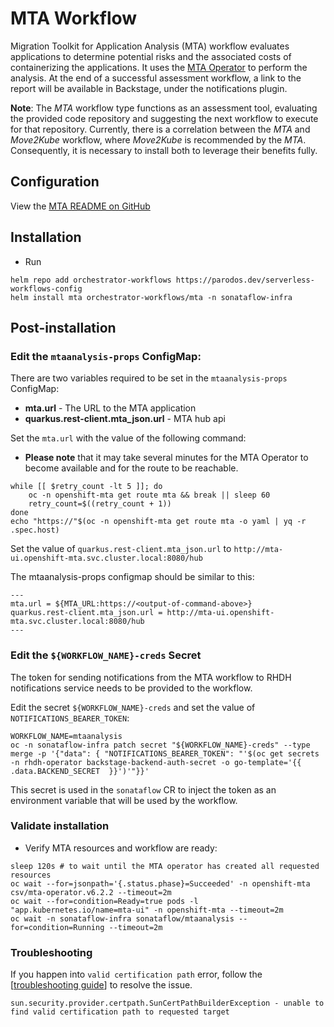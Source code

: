 # MTA Workflow

Migration Toolkit for Application Analysis (MTA) workflow evaluates applications to determine potential risks and the associated costs of containerizing the applications. It uses the [MTA Operator](https://access.redhat.com/documentation/en-us/migration_toolkit_for_applications/6.2/html/introduction_to_the_migration_toolkit_for_applications/index) to perform the analysis.
At the end of a successful assessment workflow, a link to the report will be available in Backstage, under the notifications plugin.

**Note**: The *MTA* workflow type functions as an assessment tool, evaluating the provided code repository and suggesting the next workflow to execute for that repository. Currently, there is a correlation between the *MTA* and *Move2Kube* workflow, where *Move2Kube* is recommended by the *MTA*. Consequently, it is necessary to install both to leverage their benefits fully.

## Configuration
View the [MTA README on GitHub](https://github.com/parodos-dev/serverless-workflows-config/blob/main/charts/mta/README.md)

## Installation
- Run 
```console
helm repo add orchestrator-workflows https://parodos.dev/serverless-workflows-config
helm install mta orchestrator-workflows/mta -n sonataflow-infra
```

## Post-installation
### Edit the `mtaanalysis-props` ConfigMap:

There are two variables required to be set in the `mtaanalysis-props` ConfigMap:
* **mta.url** - The URL to the MTA application
* **quarkus.rest-client.mta_json.url** - MTA hub api

Set the `mta.url` with the value of the following command:
- **Please note** that it may take several minutes for the MTA Operator to become available and for the route to be reachable.
```console
while [[ $retry_count -lt 5 ]]; do
    oc -n openshift-mta get route mta && break || sleep 60
    retry_count=$((retry_count + 1))
done
echo "https://"$(oc -n openshift-mta get route mta -o yaml | yq -r .spec.host)
```
Set the value of `quarkus.rest-client.mta_json.url` to `http://mta-ui.openshift-mta.svc.cluster.local:8080/hub`

The mtaanalysis-props configmap should be similar to this:
```console
---
mta.url = ${MTA_URL:https://<output-of-command-above>}
quarkus.rest-client.mta_json.url = http://mta-ui.openshift-mta.svc.cluster.local:8080/hub
---
```


### Edit the `${WORKFLOW_NAME}-creds` Secret
The token for sending notifications from the MTA workflow to RHDH notifications service needs to be provided to the workflow.

Edit the secret `${WORKFLOW_NAME}-creds` and set the value of `NOTIFICATIONS_BEARER_TOKEN`:
```
WORKFLOW_NAME=mtaanalysis
oc -n sonataflow-infra patch secret "${WORKFLOW_NAME}-creds" --type merge -p '{"data": { "NOTIFICATIONS_BEARER_TOKEN": "'$(oc get secrets -n rhdh-operator backstage-backend-auth-secret -o go-template='{{ .data.BACKEND_SECRET  }}')'"}}'
```

This secret is used in the `sonataflow` CR to inject the token as an environment variable that will be used by the workflow.

### Validate installation

- Verify MTA resources and workflow are ready:
```console
sleep 120s # to wait until the MTA operator has created all requested resources
oc wait --for=jsonpath='{.status.phase}=Succeeded' -n openshift-mta csv/mta-operator.v6.2.2 --timeout=2m
oc wait --for=condition=Ready=true pods -l "app.kubernetes.io/name=mta-ui" -n openshift-mta --timeout=2m
oc wait -n sonataflow-infra sonataflow/mtaanalysis --for=condition=Running --timeout=2m
```

### Troubleshooting
If you happen into `valid certification path` error, follow the [[troubleshooting guide](https://www.parodos.dev/docs/serverless-workflows/troubleshooting/)] to resolve the issue.

`sun.security.provider.certpath.SunCertPathBuilderException - unable to find valid certification path to requested target
`